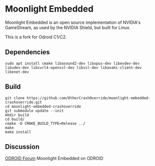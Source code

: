 # Moonlight Embedded

Moonlight Embedded is an open source implementation of NVIDIA's GameStream, as used by the NVIDIA Shield, but built for Linux.

This is a fork for Odroid C1/C2.

## Dependencies
`sudo apt install cmake libasound2-dev libopus-dev libevdev-dev libudev-dev libcurl4-openssl-dev libssl-dev libavahi-client-dev libenet-dev`

## Build
```
git clone https://github.com/OtherCrashOverride/moonlight-embedded-crashoverride.git
cd moonlight-embedded-crashoverride
git submodule update --init
mkdir build
cd build/
cmake -D CMAKE_BUILD_TYPE=Release ../
make
make install
```

## Discussion
[ODROID Forum](http://forum.odroid.com/viewtopic.php?f=91&t=15456) Moonlight Embedded on ODROID  


